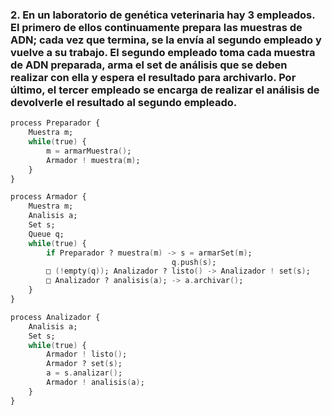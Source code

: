 ### 2. En un laboratorio de genética veterinaria hay 3 empleados. El primero de ellos continuamente prepara las muestras de ADN; cada vez que termina, se la envía al segundo empleado y vuelve a su trabajo. El segundo empleado toma cada muestra de ADN preparada, arma el set de análisis que se deben realizar con ella y espera el resultado para archivarlo. Por último, el tercer empleado se encarga de realizar el análisis de devolverle el resultado al segundo empleado.

```ada
process Preparador {
    Muestra m;
    while(true) {
        m = armarMuestra();
        Armador ! muestra(m);
    }
}

process Armador {
    Muestra m;
    Analisis a;
    Set s;
    Queue q;
    while(true) {
        if Preparador ? muestra(m) -> s = armarSet(m);
                                    q.push(s);
        □ (!empty(q)); Analizador ? listo() -> Analizador ! set(s);
        □ Analizador ? analisis(a); -> a.archivar();
    }
}

process Analizador {
    Analisis a;
    Set s;
    while(true) {
        Armador ! listo();
        Armador ? set(s);
        a = s.analizar();
        Armador ! analisis(a);
    }
}
```